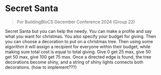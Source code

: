 # Secret Santa

> For BuildingBloCS December Conference 2024 (Group 22)

Secret Santa but you can help the needy. You can make a profile and say what you want for christmas. You also specify your budget for giving. Then you can choose a decoration to put on a christmas tree. Then using some algorithm it will assign a recipient for everyone within their budget, while making sure total cost is equal to total giving. Give 0 get 25 max, give 50 get 50 max, give 100 get 75 max. Once a directed edge is found, the tree decorations become shiny, and a string of shiny lights connects both decorations. (how to implement???)
